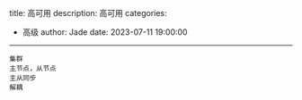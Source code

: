title: 高可用
description: 高可用
categories:
  - 高级
author: Jade
date: 2023-07-11 19:00:00
---

	集群
	主节点，从节点
	主从同步
	解耦
